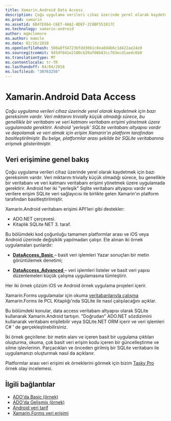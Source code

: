 ```yaml
---
title: Xamarin.Android Data Access
description: Çoğu uygulama verileri cihaz üzerinde yerel olarak kaydetmek için bazı gereksinim vardır. Veri miktarını trivially küçük olmadığı sürece, bu genellikle bir veritabanı ve veri katmanı veritabanı erişimi yönetmek üzere uygulamada gerektirir.  Android 'yerleşik' SQLite veritabanı altyapısı vardır ve depolamak ve veri almak için erişim Xamarin'ın platform tarafından basitleştirilmiştir. Bu belge, platformlar arası şekilde bir SQLite veritabanına erişmek gösterilmiştir.
ms.prod: xamarin
ms.assetid: 6B47E864-C6E7-4AA2-8DEF-2C8BF551D17C
ms.technology: xamarin-android
author: mgmclemore
ms.author: mamcle
ms.date: 02/16/2018
ms.openlocfilehash: 508a8f54723bfdd30b1c8ea8d4b6c1d422ae24e9
ms.sourcegitcommit: 945df041e2180cb20af08b83cc703ecd1aedc6b0
ms.translationtype: MT
ms.contentlocale: tr-TR
ms.lasthandoff: 04/04/2018
ms.locfileid: "30763256"
---
```

# <a name="xamarinandroid-data-access"></a>Xamarin.Android Data Access

_Çoğu uygulama verileri cihaz üzerinde yerel olarak kaydetmek için bazı gereksinim vardır. Veri miktarını trivially küçük olmadığı sürece, bu genellikle bir veritabanı ve veri katmanı veritabanı erişimi yönetmek üzere uygulamada gerektirir.  Android 'yerleşik' SQLite veritabanı altyapısı vardır ve depolamak ve veri almak için erişim Xamarin'ın platform tarafından basitleştirilmiştir. Bu belge, platformlar arası şekilde bir SQLite veritabanına erişmek gösterilmiştir._

## <a name="data-access-overview"></a>Veri erişimine genel bakış

Çoğu uygulama verileri cihaz üzerinde yerel olarak kaydetmek için bazı gereksinim vardır. Veri miktarını trivially küçük olmadığı sürece, bu genellikle bir veritabanı ve veri katmanı veritabanı erişimi yönetmek üzere uygulamada gerektirir. Android her iki "yerleşik" Sqlite veritabanı altyapısı vardır ve verilere erişim SQLite veri sağlayıcısı ile birlikte gelen Xamarin'ın platform tarafından basitleştirilmiştir.

Xamarin.Android veritabanı erişimi API'leri gibi destekler:

-  ADO.NET çerçevesi.
-  Kitaplık SQLite NET 3. taraf.

Bu bölümdeki kod çoğunluğu tamamen platformlar arası ve iOS veya Android üzerinde değişiklik yapılmadan çalışır. Ele alınan iki örnek uygulamaları şunlardır:

-  [**DataAccess_Basic** ](https://github.com/xamarin/mobile-samples/tree/master/DataAccess/Basic) &ndash; basit veri işlemleri Yazar sonuçları bir metin görüntülemek denetimi;

-  [**DataAccess_Advanced** ](https://github.com/xamarin/mobile-samples/tree/master/DataAccess/Advanced) &ndash; veri işlemleri listeler ve basit veri yapısı düzenlemeleri küçük çalışma uygulamasına tümleştirir.

Her iki örnek çözüm iOS ve Android örnek uygulama projeleri içerir.

Xamarin.Forms uygulamalar için okuma [veritabanlarıyla çalışma](~/xamarin-forms/app-fundamentals/databases.md) Xamarin.Forms ile PCL Kitaplığı'nda SQLite ile nasıl çalışılacağını açıklar.

Bu bölümdeki konular, data access veritabanı altyapısı olarak SQLite kullanarak Xamarin.Android tartışın. "Doğrudan" ADO.NET sözdizimini kullanarak veritabanı erişilebilir veya SQLite.NET ORM içerir ve veri işlemleri C# ' de gerçekleştirebilirsiniz.

İki örnek geçirilene: bir metin alanı ve içeren basit bir uygulama çıktıları oluşturma, okuma, çok basit veri erişim kodu içeren bir güncelleştirme ve silme işlevlerinin. Parçacıkları ve önceden girilmiş bir SQLite veritabanı ile uygulamanızı oluşturmak nasıl da açıklanır.

Platformlar arası veri erişimi ek örneklerini görmek için bizim [Tasky Pro](~/cross-platform/app-fundamentals/building-cross-platform-applications/case-study-tasky.md) örnek olay incelemesi.


## <a name="related-links"></a>İlgili bağlantılar

- [ADO'da Basic (örnek)](https://github.com/xamarin/mobile-samples/tree/master/DataAccess/Basic)
- [ADO'da Gelişmiş (örnek)](https://github.com/xamarin/mobile-samples/tree/master/DataAccess/Advanced)
- [Android veri tarif](https://developer.xamarin.com/recipes/android/data/)
- [Xamarin.Forms veri erişimi](~/xamarin-forms/app-fundamentals/databases.md)
